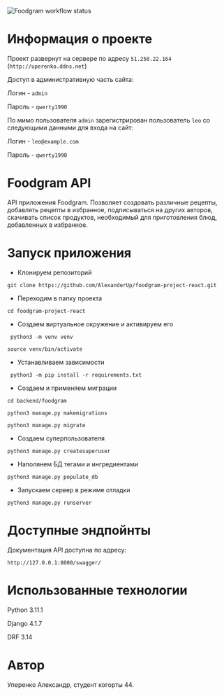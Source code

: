 ![Foodgram workflow status](https://github.com/AlexanderUp/foodgram-project-react/actions/workflows/foodgram_workflow.yml/badge.svg)

# Информация о проекте

Проект развернут на сервере по адресу ```51.250.22.164``` (```http://uperenko.ddns.net```)

Доступ в административную часть сайта:

Логин - ```admin```

Пароль - ```qwerty1990```

По мимо пользователя ```admin``` зарегистрирован пользователь ```leo``` со следующими данными для входа на сайт:

Логин - ```leo@example.com```

Пароль - ```qwerty1990```

# Foodgram API

API приложения Foodgram.
Позволяет создовать различные рецепты, добавлять рецепты в избранное,
подписываться на других авторов, скачивать список продуктов, необходимый
для приготовления блюд, добавленных в избранное.

# Запуск приложения

- Клонируем репозиторий

```git clone https://github.com/AlexanderUp/foodgram-project-react.git```

- Переходим в папку проекта

```cd foodgram-project-react```

- Создаем виртуальное окружение и активируем его

``` python3 -m venv venv```

```source venv/bin/activate```

- Устанавливаем зависимости

``` python3 -m pip install -r requirements.txt```

- Создаем и применяем миграции

```cd backend/foodgram```

```python3 manage.py makemigrations```

```python3 manage.py migrate```

- Создаем суперпользователя

```python3 manage.py createsuperuser```

- Наполянем БД тегами и ингредиентами

```python3 manage.py populate_db```

- Запускаем сервер в режиме отладки

```python3 manage.py runserver```

# Доступные эндпойнты

Документация API доступна по адресу:

```http://127.0.0.1:8000/swagger/```

# Использованные технологии
Python 3.11.1

Django 4.1.7

DRF 3.14

# Автор
Уперенко Александр, студент когорты 44.